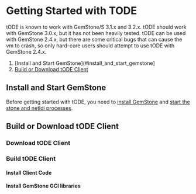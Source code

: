 # Getting Started with TODE

tODE is known to work with GemStone/S 3.1.x and 3.2.x. tODE should work with
GemStone 3.0.x, but it has not been heavily tested. tODE can be used with 
GemStone 2.4.x, but there are some critical bugs that can cause the vm to 
crash, so only hard-core users should attempt to use tODE with GemStone 2.4.x.

1. [Install and Start GemStone](#install_and_start_gemstone]
2. [Build or Download tODE Client](#build_or_download_tode_client)

## Install and Start GemStone

Before getting started with tODE, you need to [install GemStone][1] and 
[start the stone and netldi processes][2]. 

## Build or Download tODE Client

### Download tODE Client
### Build tODE Client
#### Install Client Code
#### Install GemStone GCI libraries

[1]: https://github.com/glassdb/webEditionHome/blob/master/docs/install/gettingStartedWithWebEdition.md#installing-gemstones
[2]: https://github.com/glassdb/webEditionHome/blob/master/docs/install/gettingStartedWithWebEdition.md#running-web-edition
[3]: http://seaside.gemtalksystems.com/tODE/tODE.app.zip
